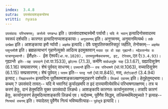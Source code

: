 ```yaml
---
index:  3.4.8
sutra:  उपसंवादशङ्कयोश्च
vritti:  nyasa
---
```


`उपसंवादः परिभाषणम्; कर्त्तव्ये पणबन्धः` इति। उपसंवादशब्दस्येमौ पर्यायौ। `यदि मे भवान्` इत्यादिनोसवादस्य स्वरूपं दर्शयति। कारणत इत्यादिनाप्याशङ्कायाः। `अनुसरणम्` इति। अनुगमनम्, अनुमानमित्यर्थः। `तर्क उत्प्रेक्षा` इति। आशङ्काया इमौ र्प्यायौ। `अहमेव` इत्यादि। देवैः पशुपतिरुक्तस्त्रिपुरं जहीति, तेनोक्तम्-- `अहमेव पशूनामीशै` इति। ब्रह्महत्याभागं गृहाणेत्युक्ते आदित्य इदमुक्तवान् `मदग्रा एव वो ग्रहा गृह्यान्तै। मद्देवतान्येव वः पात्राण्युच्यान्तै। `ईशै`इति-- `ईश ऐश्वर्ये` (धा.पा.1020), उत्तमपुरुषैकवचनम्, इट्, टेरेत्वम्, `एत ऐ` (3.4.93)। `गृह्यान्तै` इति--ग्रह उपादाने` (धा.पा.1533), `झोऽन्तः` (7.1.3), कर्मणि `सार्वधातुके यक्` (3.1.67), ग्रह्यादिसूत्रेण (6.1.16) सम्प्रसारणम्। शेषं पूर्ववत् साधनम्। `उच्यान्तै` इति-- `वच परिभाषणे` (धा.पा.1063), वच्यादिसूत्रेण (6.1.15) सम्प्रसारणम्। शेषं पूर्ववत्। `पताम` इति-- `पत्लृ गतौ` (धा.पा.845), मस्, `लेटोऽडाटौ` (3.4.94) इत्याट्। `जिह्माचरणेन` इत्यादिना पूर्वोक्तमाशङ्कालक्षणमुदाहरणे दर्शयति। `लिङर्थ एवायम्` इति। हेतुहेतुमद्भावः। कथम् ? उपसंवादे तावत्-- यदि मे भवानिदं कुर्यादहमपि त इदं दास्यामीत्येवंविधं परिभाषणलक्षणम्। तत्र च करणं हेतुः, दानं हेतुमदिति युक्त उपसंवादो लिङर्थः। आशङ्कापि कारणतः कार्यानुसरणम्। तत्रापि कारणं हेतुः, कार्यानुसरणं हेतुमदित्याशङ्कापि लिङर्थ एव। यद्येवम्म, पूर्वेणैव सिद्धम्, तत्किमर्थमिदमुच्यते ? इत्याह-- `नित्यार्थ वचनम्` इति। स्यादेतत् पूर्वेणैव नित्यं भविष्यतीत्याह-- `पूर्वसूत्रे` इत्यादि।।

